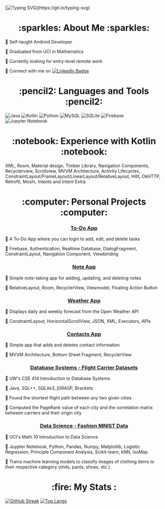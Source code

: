 [![Typing SVG](https://readme-typing-svg.herokuapp.com?font=Courier+Prime&size=25&duration=7000&pause=50&color=463A8E&width=435&lines=Hey%2C+I'm+Gabriella!;Welcome+to+my+Github!)](https://git.io/typing-svg)

<h1 align="center">
:sparkles: About Me :sparkles:
</h1>

:pushpin: Self-taught Android Developer

:pushpin: Graduated from UCI in Mathematics

:pushpin: Currently looking for entry-level remote work

:pushpin: Connect with me on
  <a href="https://www.linkedin.com/in/gabriellavadam/">
    <img src="https://img.shields.io/badge/LinkedIn-blue?style=for-the-badge&logo=linkedin&logoColor=white" alt="LinkedIn Badge"/>
  </a>


<h1 align="center">
:pencil2: Languages and Tools :pencil2:
</h1>

![Java](https://img.shields.io/badge/java-%23ED8B00.svg?style=for-the-badge&logo=java&logoColor=white) 
![Kotlin](https://img.shields.io/badge/kotlin-%237F52FF.svg?style=for-the-badge&logo=kotlin&logoColor=white)
![Python](https://img.shields.io/badge/python-3670A0?style=for-the-badge&logo=python&logoColor=ffdd54) 
![MySQL](https://img.shields.io/badge/mysql-%2300f.svg?style=for-the-badge&logo=mysql&logoColor=white)
![SQLite](https://img.shields.io/badge/sqlite-%2307405e.svg?style=for-the-badge&logo=sqlite&logoColor=white)
![Firebase](https://img.shields.io/badge/Firebase-039BE5?style=for-the-badge&logo=Firebase&logoColor=white)
![Jupyter Notebook](https://img.shields.io/badge/jupyter-%23FA0F00.svg?style=for-the-badge&logo=jupyter&logoColor=white)

<h1 align="center">
:notebook: Experience with Kotlin :notebook:
</h1>

XML, Room, Material design, Timber Library, Navigation Components, Recyclerview, Scrollview, MVVM Architecture, Activity Lifecycles, 
ConstraintLayout/FrameLayout/LinearLayout/RelativeLayout, Hillt, OkHTTP, Retrofit, Moshi, Intents and Intent Extra

<h1 align="center">
:computer: Personal Projects :computer:
</h1>

<h3 align="center">
  <a href="https://github.com/gvadam/SimplyDo">
    To-Do App 
  </a>
</h3>

:pushpin: A To-Do App where you can login to add, edit, and delete tasks

:pushpin: Firebase, Authentication, Realtime Database, DialogFragment, ConstraintLayout, Navigation Component, Viewbinding

<h3 align="center">
  <a href="https://github.com/gvadam/notes_app">
    Note App 
  </a>
</h3>

:pushpin: Simple note-taking app for adding, updating, and deleting notes

:pushpin: RelativeLayout, Room, RecyclerView, Viewmodel, Floating Action Button

<h3 align="center">
  <a href="https://github.com/gvadam/weather_app">
    Weather App 
  </a>
</h3>

:pushpin: Displays daily and weekly forecast from the Open Weather API

:pushpin: ConstraintLayout, HorizontalScrollView, JSON, XML, Executors, APIs

<h3 align="center">
  <a href="https://github.com/gvadam/contacts_app">
    Contacts App 
  </a>
</h3>

:pushpin: Simple app that adds and deletes contact information

:pushpin: MVVM Architecture, Bottom Sheet Fragment, RecyclerView

<h3 align="center">
  <a href="https://github.com/gvadam/CSE414-intro-to-database-systems-final-project">
    Database Systems - Flight Carrier Datasets
  </a>
</h3>

:pushpin: UW's CSE 414 Introduction to Database Systems

:pushpin: Java, SQL++, SQLite3, jGRASP, Brackets

:pushpin: Found the shortest flight path between any two given cities

:pushpin: Computed the PageRank value of each city and the correlation matrix between carriers and their origin city

<h3 align="center">
  <a href="https://github.com/gvadam/https://github.com/gvadam/math10-intro-to-data-science">
    Data Science - Fashion MNIST Data
  </a>
</h3>

:pushpin: UCI's Math 10 Introduction to Data Science

:pushpin: Juypter Notebook, Python, Pandas, Numpy, Matplotlib, Logistic Regression, Principle Component Analysis, Scikit-learn, kNN, IsoMap

:pushpin: Trains machine learning models to classify images of clothing items to their respective category (shits, pants, shoes, etc.)


<h1 align="center">
:fire: My Stats :
</h1>

[![GitHub Streak](http://github-readme-streak-stats.herokuapp.com?user=gvadam&theme=jolly)](https://git.io/streak-stats)  [![Top Langs](https://github-readme-stats.vercel.app/api/top-langs/?username=gvadam&layout=compact&theme=jolly&langs_count=8&exclude_repo=math9-intro-to-numerical-analysis-final-project,math10-intro-to-data-science)](https://github.com/gvadam/github-readme-stats)
